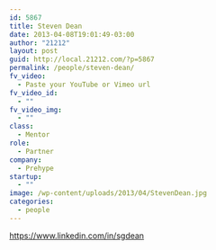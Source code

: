 ```yaml
---
id: 5867
title: Steven Dean
date: 2013-04-08T19:01:49-03:00
author: "21212"
layout: post
guid: http://local.21212.com/?p=5867
permalink: /people/steven-dean/
fv_video:
  - Paste your YouTube or Vimeo url
fv_video_id:
  - ""
fv_video_img:
  - ""
class:
  - Mentor
role:
  - Partner
company:
  - Prehype
startup:
  - ""
image: /wp-content/uploads/2013/04/StevenDean.jpg
categories:
  - people
---
```

https://www.linkedin.com/in/sgdean